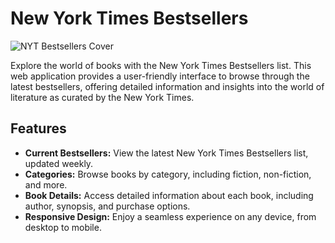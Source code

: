 # New York Times Bestsellers

![NYT Bestsellers Cover](https://i.namu.wiki/i/ZUrEBCVWrZwEIQ6KjWWNvsfSGvVgntvCWGIpdZmrtZaWjG3pBaF16sesKxsU2LtQfJFqtHaoXyGSoB2Kbj2OFQ.webp)

Explore the world of books with the New York Times Bestsellers list. This web application provides a user-friendly interface to browse through the latest bestsellers, offering detailed information and insights into the world of literature as curated by the New York Times.

## Features

- **Current Bestsellers:** View the latest New York Times Bestsellers list, updated weekly.
- **Categories:** Browse books by category, including fiction, non-fiction, and more.
- **Book Details:** Access detailed information about each book, including author, synopsis, and purchase options.
- **Responsive Design:** Enjoy a seamless experience on any device, from desktop to mobile.
